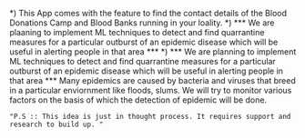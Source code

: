 *) This App comes with the feature to find the contact details of the Blood Donations Camp and Blood Banks running in your loality.
*) *** We are plaaning to implement ML techniques to detect and find quarrantine measures for a particular outburst of an epidemic disease which will be useful in alerting people in that area ***
*) *** We are planning to implement ML techniques to detect and find quarrantine measures for a particular outburst of an epidemic disease which will be useful in alerting people in that area ***
    Many epidemics are caused by bacteria and viruses that breed in a particular enviornment like floods, slums. We will try to monitor various factors on the basis of which the detection of epidemic will be done.

    "P.S :: This idea is just in thought process. It requires support and research to build up. "
